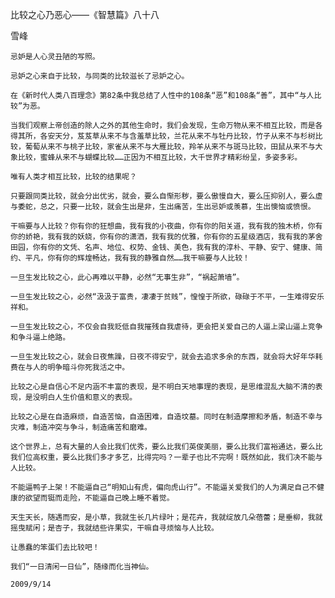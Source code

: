 比较之心乃恶心——《智慧篇》八十八

雪峰


    忌妒是人心灵丑陋的写照。

    忌妒之心来自于比较，与同类的比较滋长了忌妒之心。

    在《新时代人类八百理念》第82条中我总结了人性中的108条“恶”和108条“善”，其中“与人比较”为恶。

    当我们观察上帝创造的除人之外的其他生命时，我们会发现，生命万物从来不相互比较，而是各得其所，各安天分，芨芨草从来不与含羞草比较，兰花从来不与牡丹比较，竹子从来不与杉树比较，葡萄从来不与桃子比较，家雀从来不与大雁比较，羚羊从来不与斑马比较，田鼠从来不与大象比较，蜜蜂从来不与蝴蝶比较……正因为不相互比较，大千世界才精彩纷呈，多姿多彩。

    唯有人类才相互比较，比较的结果呢？

    只要跟同类比较，就会分出优劣，就会，要么自惭形秽，要么傲慢自大，要么压抑别人，要么虚与委蛇，总之，只要一比较，就会生出是非，生出痛苦，生出忌妒或羡慕，生出懊恼或愤恨。

    干嘛要与人比较？你有你的狂想曲，我有我的小夜曲，你有你的阳关道，我有我的独木桥，你有你的娇艳，我有我的妖娆，你有你的潇洒，我有我的优雅，你有你的五星级酒店，我有我的茅舍田园，你有你的文凭、名声、地位、权势、金钱、美色，我有我的淳朴、平静、安宁、健康、简约、平凡，你有你的辉煌畅达，我有我的静雅自然……我干嘛要与人比较！

    一旦生发比较之心，此心再难以平静，必然“无事生非”，“祸起萧墙”。

    一旦生发比较之心，必然“汲汲于富贵，凄凄于贫贱”，惶惶于所欲，碌碌于不平，一生难得安乐祥和。

    一旦生发比较之心，不仅会自我贬低自我摧残自我虐待，更会把关爱自己的人逼上梁山逼上竞争和争斗逼上绝路。

    一旦生发比较之心，就会日夜焦躁，日夜不得安宁，就会去追求多余的东西，就会将大好年华耗费在与人的明争暗斗你死我活之中。

    比较之心是自信心不足内涵不丰富的表现，是不明白天地事理的表现，是思维混乱大脑不清的表现，是没明白人生价值和意义的表现。

    比较之心是在自造麻烦，自造苦恼，自造困难，自造坟墓。同时在制造摩擦和矛盾，制造不幸与灾难，制造冲突与争斗，制造痛苦和磨难。

    这个世界上，总有大量的人会比我们优秀，要么比我们英俊美丽，要么比我们富裕通达，要么比我们位高权重，要么比我们多才多艺，比得完吗？一辈子也比不完啊！既然如此，我们决不能与人比较。

    不能逼鸭子上架！不能逼自己“明知山有虎，偏向虎山行”。不能逼关爱我们的人为满足自己不健康的欲望而铤而走险，不能逼自己晚上睡不着觉。

    天生天长，随遇而安，是小草，我就生长几片绿叶；是花卉，我就绽放几朵蓓蕾；是垂柳，我就摇曳赋闲；是杏子，我就结些许果实，干嘛自寻烦恼与人比较。

    让愚蠢的笨蛋们去比较吧！

    我们“一日清闲一日仙”，随缘而化当神仙。

    2009/9/14




